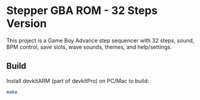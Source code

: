 # Stepper GBA ROM - 32 Steps Version

This project is a Game Boy Advance step sequencer with 32 steps, sound, BPM control, save slots, wave sounds, themes, and help/settings.

## Build

Install devkitARM (part of devkitPro) on PC/Mac to build:

```bash
make